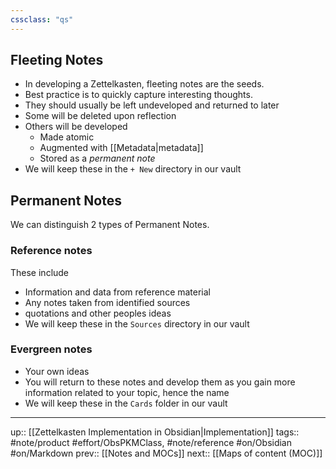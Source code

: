 ```yaml
---
cssclass: "qs"
---
```

## Fleeting Notes

- In developing a Zettelkasten, fleeting notes are the seeds.
- Best practice is to quickly capture interesting thoughts.
- They should usually be left undeveloped and returned to later
- Some will be deleted upon reflection
- Others will be developed
	- Made atomic
	- Augmented with [[Metadata|metadata]]
	- Stored as a _permanent note_
- We will keep these in the `+ New` directory in our vault

## Permanent Notes

We can distinguish 2 types of Permanent Notes.

### Reference notes

These include

- Information and data from reference material
- Any notes taken from identified sources
- quotations and other peoples ideas
- We will keep these in the `Sources` directory in our vault

### Evergreen notes

- Your own ideas
- You will return to these notes and develop them as you gain more information related to your topic, hence the name
- We will keep these in the `Cards` folder in our vault

---
up:: [[Zettelkasten Implementation in Obsidian|Implementation]]
tags:: #note/product #effort/ObsPKMClass, #note/reference #on/Obsidian #on/Markdown 
prev:: [[Notes and MOCs]]
next:: [[Maps of content (MOC)]]
